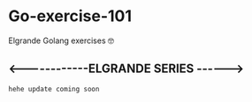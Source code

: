 # Go-exercise-101
Elgrande Golang exercises 🤓

## <------------ELGRANDE SERIES ------>

```
hehe update coming soon
```
